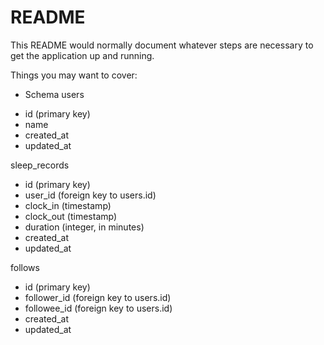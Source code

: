 # README

This README would normally document whatever steps are necessary to get the
application up and running.

Things you may want to cover:

* Schema
users
- id (primary key)
- name
- created_at
- updated_at

sleep_records
- id (primary key)
- user_id (foreign key to users.id)
- clock_in (timestamp)
- clock_out (timestamp)
- duration (integer, in minutes)
- created_at
- updated_at

follows
- id (primary key)
- follower_id (foreign key to users.id)
- followee_id (foreign key to users.id)
- created_at
- updated_at

